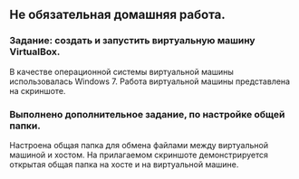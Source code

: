 ## Не обязательная домашняя работа.
### Задание: создать и запустить виртуальную машину VirtualBox.
В качестве операционной системы виртуальной машины использовалась Windows 7.
Работа виртуальной машины представлена на скриншоте.

### Выполнено дополнительное задание, по настройке общей папки.
Настроена общая папка для обмена файлами между виртуальной машиной и хостом.
На прилагаемом скриншоте демонстрируется открытая общая папка на хосте и на виртуальной машине.
